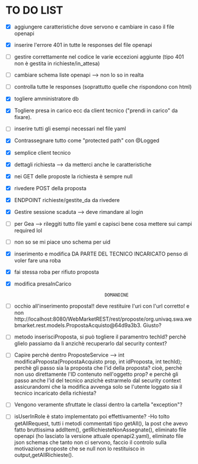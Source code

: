 # TO DO LIST
- [x] aggiungere caratteristiche dove servono e cambiare in caso il file openapi
- [x] inserire l'errore 401 in tutte le responses del file openapi
- [ ] gestire correttamente nel codice le varie eccezioni aggiunte (tipo 401 non è gestita in  richieste/in_attesa)
- [ ] cambiare schema liste openapi --> non lo so in realta
- [ ] controlla tutte le responses (soprattutto quelle che rispondono con html)
- [x] togliere amministratore db 
- [x] Togliere presa in carico ecc da client tecnico ("prendi in carico" da fixare).
- [ ] inserire tutti gli esempi necessari nel file yaml
- [x] Contrassegnare tutto come "protected path" con @Logged
- [x] semplice client tecnico
- [x] dettagli richiesta --> da metterci anche le caratteristiche
- [x] nei GET delle proposte la richiesta è sempre null
- [x] rivedere POST della proposta
- [x] ENDPOINT richieste/gestite_da da rivedere
- [x] Gestire sessione scaduta --> deve rimandare al login
- [ ] per Gea --> rileggiti tutto file yaml e capisci bene cosa mettere sui campi required lol
- [ ] non so se mi piace uno schema per uid
- [x] inserimento e modifica DA PARTE DEL TECNICO INCARICATO penso di voler fare una roba
- [x] fai stessa roba per rifiuto proposta
- [x] modifica presaInCarico

                                        DOMANDINE
- [ ] occhio all'inserimento proposta!! deve restituire l'uri con l'url corretto! e non http://localhost:8080/WebMarketREST/rest/proposte/org.univaq.swa.webmarket.rest.models.PropostaAcquisto@64d9a3b3. Giusto?

- [ ] metodo inserisciProposta, si può togliere il paramentro techId? perchè glielo passiamo da lì anzichè recuperarlo dal security context?

- [ ] Capire perchè dentro ProposteService --> int modificaProposta(PropostaAcquisto prop, int idProposta, int techId); perchè gli passo sia la proposta che l'id della proposta? cioè, perchè non uso direttamente l'ID contenuto nell'oggetto prop? e perchè gli passo anche l'id del tecnico anzichè estrarmelo dal security context assicurandomi che la modifica avvenga solo se l'utente loggato sia il tecnico incaricato della richiesta?

- [ ] Vengono veramente sfruttate le classi dentro la cartella "exception"?

- [ ] isUserInRole è stato implementato poi effettivamente?
-Ho tolto getAllRequest, tutti i metodi commentati tipo getAll(), la post che avevo fatto bruttissima addItem(), getRichiesteNonAssegnate(), eliminato file openapi (ho lasciato la versione attuale openapi2.yaml), eliminato file json schemas che tanto non ci servono, faccio il controlo sulla motivazione proposte che se null non lo restituisco in output,getAllRichieste().

